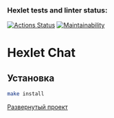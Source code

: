 ### Hexlet tests and linter status:

[![Actions Status](https://github.com/Igorg599/frontend-project-12/workflows/hexlet-check/badge.svg)](https://github.com/Igorg599/frontend-project-12/actions)
[![Maintainability](https://api.codeclimate.com/v1/badges/110a7bb86b139597f741/maintainability)](https://codeclimate.com/github/Igorg599/frontend-project-12/maintainability)

# Hexlet Chat

## Установка

```sh
make install
```

<a href='https://frontend-project-12-production-49d7.up.railway.app/'>Развернутый проект</a>
